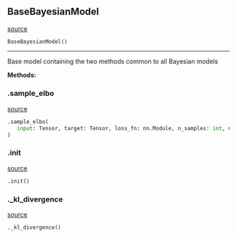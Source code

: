 #


## BaseBayesianModel
[source](https://github.com/jrzaurin/pytorch-widedeep/blob/master/pytorch_widedeep/bayesian_models/_base_bayesian_model.py/#L16)
```python 
BaseBayesianModel()
```


---
Base model containing the two methods common to all Bayesian models


**Methods:**


### .sample_elbo
[source](https://github.com/jrzaurin/pytorch-widedeep/blob/master/pytorch_widedeep/bayesian_models/_base_bayesian_model.py/#L29)
```python
.sample_elbo(
   input: Tensor, target: Tensor, loss_fn: nn.Module, n_samples: int, n_batches: int
)
```


### .init
[source](https://github.com/jrzaurin/pytorch-widedeep/blob/master/pytorch_widedeep/bayesian_models/_base_bayesian_model.py/#L19)
```python
.init()
```


### ._kl_divergence
[source](https://github.com/jrzaurin/pytorch-widedeep/blob/master/pytorch_widedeep/bayesian_models/_base_bayesian_model.py/#L22)
```python
._kl_divergence()
```

